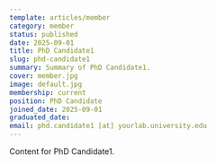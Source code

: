 ```yaml
---
template: articles/member
category: member
status: published
date: 2025-09-01
title: PhD Candidate1
slug: phd-candidate1
summary: Summary of PhD Candidate1.
cover: member.jpg
image: default.jpg
membership: current
position: PhD Candidate
joined_date: 2025-09-01
graduated_date:
email: phd.candidate1 [at] yourlab.university.edu
---
```


Content for PhD Candidate1.
